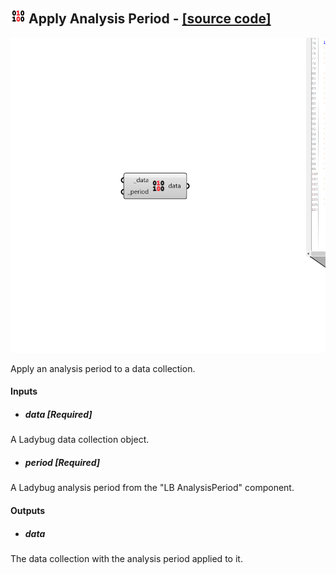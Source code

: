 ## ![](../../images/icons/Apply_Analysis_Period.png) Apply Analysis Period - [[source code]](https://github.com/ladybug-tools/ladybug-grasshopper/blob/master/ladybug_grasshopper/src//LB%20Apply%20Analysis%20Period.py)

![](../../images/components/Apply_Analysis_Period.png)

Apply an analysis period to a data collection.
 



#### Inputs
* ##### data [Required]
A Ladybug data collection object. 
* ##### period [Required]
A Ladybug analysis period from the "LB AnalysisPeriod" component. 

#### Outputs
* ##### data
The data collection with the analysis period applied to it.